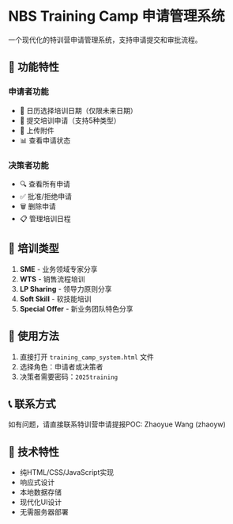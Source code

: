 # NBS Training Camp 申请管理系统

一个现代化的特训营申请管理系统，支持申请提交和审批流程。

## 🌟 功能特性

### 申请者功能
- 📅 日历选择培训日期（仅限未来日期）
- 📝 提交培训申请（支持5种类型）
- 📎 上传附件
- 📊 查看申请状态

### 决策者功能
- 🔍 查看所有申请
- ✅ 批准/拒绝申请
- 🗑️ 删除申请
- 📋 管理培训日程

## 🎯 培训类型

1. **SME** - 业务领域专家分享
2. **WTS** - 销售流程培训
3. **LP Sharing** - 领导力原则分享
4. **Soft Skill** - 软技能培训
5. **Special Offer** - 新业务团队特色分享

## 🚀 使用方法

1. 直接打开 `training_camp_system.html` 文件
2. 选择角色：申请者或决策者
3. 决策者需要密码：`2025training`

## 📞 联系方式

如有问题，请直接联系特训营申请提报POC: Zhaoyue Wang (zhaoyw)

## 🔧 技术特性

- 纯HTML/CSS/JavaScript实现
- 响应式设计
- 本地数据存储
- 现代化UI设计
- 无需服务器部署
